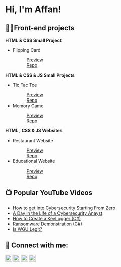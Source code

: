<h1>Hi, I'm Affan! <br/></h1>

<h2>👨‍💻Front-end projects</h2>

<b>HTML & CSS Small Project</b>
<ul>
  <li>Flipping Card</li>
  <ul style="list-style: none; margin-left: 20px;">
    <li><a href="https://flipping-card783.netlify.app" target="_blank">Preview</a></li>
    <li><a href="repo-link" target="_blank">Repo</a></li>
  </ul>
</ul>
<b>HTML & CSS & JS Small Projects</b>
<ul>
  <li>Tic Tac Toe</li>
  <ul style="list-style: none; margin-left: 20px;">
    <li><a href="preview-link" target="_blank">Preview</a></li>
    <li><a href="repo-link" target="_blank">Repo</a></li>
  </ul>
    <li>Memory Game</li>
  <ul style="list-style: none; margin-left: 20px;">
    <li><a href="preview-link" target="_blank">Preview</a></li>
    <li><a href="repo-link" target="_blank">Repo</a></li>
  </ul>
</ul>
<b>HTML , CSS & JS Websites</b>
<ul>
  <li>Restaurant Website</li>
  <ul style="list-style: none; margin-left: 20px;">
    <li><a href="preview-link" target="_blank">Preview</a></li>
    <li><a href="repo-link" target="_blank">Repo</a></li>
  </ul>
    <li>Educational Website</li>
  <ul style="list-style: none; margin-left: 20px;">
    <li><a href="preview-link" target="_blank">Preview</a></li>
    <li><a href="repo-link" target="_blank">Repo</a></li>
  </ul>
</ul>
<h2>📺 Popular YouTube Videos</h2>

- [How to get into Cybersecurity Starting From Zero](https://www.youtube.com/watch?v=a83ASGn_V_s)
- [A Day in the Life of a Cybersecurity Anayst](https://www.youtube.com/watch?v=uHy3oM7NnoU)
- [How to Create a KeyLogger (C#)](https://www.youtube.com/watch?v=N-L9hklSlNk)
- [Ransomware Demonstration (C#)](https://www.youtube.com/watch?v=OfvdQeh79s0)
- [Is WGU Legit?](https://www.youtube.com/watch?v=E2MwRWxDBkA)

<h2> 🤳 Connect with me:</h2>

[<img align="left" alt="JoshMadakor | YouTube" width="22px" src="https://cdn.jsdelivr.net/npm/simple-icons@v3/icons/youtube.svg" />][youtube]
[<img align="left" alt="JoshMadakor | Twitter" width="22px" src="https://cdn.jsdelivr.net/npm/simple-icons@v3/icons/twitter.svg" />][twitter]
[<img align="left" alt="JoshMadakor | LinkedIn" width="22px" src="https://cdn.jsdelivr.net/npm/simple-icons@v3/icons/linkedin.svg" />][linkedin]
[<img align="left" alt="JoshMadakor | Instagram" width="22px" src="https://cdn.jsdelivr.net/npm/simple-icons@v3/icons/instagram.svg" />][instagram]

[twitter]: https://twitter.com/joshmadakor
[youtube]: https://www.youtube.com/c/joshmadakor
[instagram]: https://www.instagram.com/joshmadakor/
[linkedin]: https://linkedin.com/in/joshmadakor

<!--
**joshmadakor1/joshmadakor1** is a ✨ _special_ ✨ repository because its `README.md` (this file) appears on your GitHub profile.

Here are some ideas to get you started:

- 🔭 I’m currently working on ...
- 🌱 I’m currently learning ...
- 👯 I’m looking to collaborate on ...
- 🤔 I’m looking for help with ...
- 💬 Ask me about ...
- 📫 How to reach me: ...
- 😄 Pronouns: ...
- ⚡ Fun fact: ...
-->
